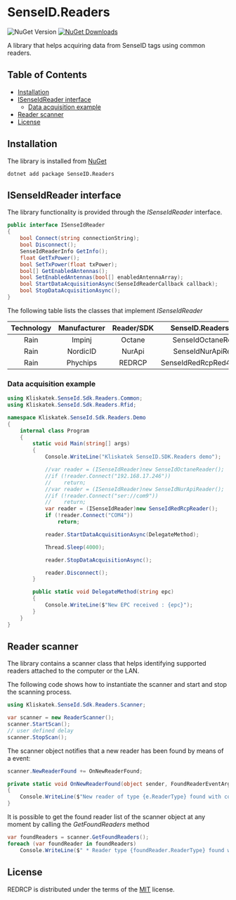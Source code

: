 # SenseID.Readers

![NuGet Version](https://img.shields.io/nuget/v/SenseID.Readers)
[![NuGet Downloads](https://img.shields.io/nuget/dt/SenseID.Readers.svg)](https://www.nuget.org/packages/SenseID.Readers/)


A library that helps acquiring data from SenseID tags using common readers.

## Table of Contents

- [Installation](#installation)
- [ISenseIdReader interface](#isenseidreader-interface)
  - [Data acquisition example](#data-acquisition-example)
- [Reader scanner](#reader-scanner)
- [License](#license)

## Installation

The library is installed from [NuGet](https://www.nuget.org/packages/SenseID.Readers)

```
dotnet add package SenseID.Readers
```

## ISenseIdReader interface

The library functionality is provided through the _ISenseIdReader_ interface.

```csharp
public interface ISenseIdReader
{
    bool Connect(string connectionString);  
    bool Disconnect();
    SenseIdReaderInfo GetInfo();
    float GetTxPower();
    bool SetTxPower(float txPower);
    bool[] GetEnabledAntennas();
    bool SetEnabledAntennas(bool[] enabledAntennaArray);
    bool StartDataAcquisitionAsync(SenseIdReaderCallback callback);
    bool StopDataAcquisitionAsync();
}
```

The following table lists the classes that implement _ISenseIdReader_ 

| Technology | Manufacturer | Reader/SDK | SenseID.Readers class    |
|:----------:|:------------:|:----------:|:------------------------:|
| Rain       | Impinj       | Octane     | SenseIdOctaneReader      |
| Rain       | NordicID     | NurApi     | SenseIdNurApiReader      |
| Rain       | Phychips     | REDRCP     | SenseIdRedRcpRed4SReader |

### Data acquisition example

```csharp
using Kliskatek.SenseId.Sdk.Readers.Common;
using Kliskatek.SenseId.Sdk.Readers.Rfid;

namespace Kliskatek.SenseId.Sdk.Readers.Demo
{
    internal class Program
    {
        static void Main(string[] args)
        {
            Console.WriteLine("Kliskatek SenseID.SDK.Readers demo");

            //var reader = (ISenseIdReader)new SenseIdOctaneReader();
            //if (!reader.Connect("192.168.17.246"))
            //    return;
            //var reader = (ISenseIdReader)new SenseIdNurApiReader();
            //if (!reader.Connect("ser://com9"))
            //    return;
            var reader = (ISenseIdReader)new SenseIdRedRcpReader();
            if (!reader.Connect("COM4"))
                return;

            reader.StartDataAcquisitionAsync(DelegateMethod);

            Thread.Sleep(4000);

            reader.StopDataAcquisitionAsync();

            reader.Disconnect();
        }

        public static void DelegateMethod(string epc)
        {
            Console.WriteLine($"New EPC received : {epc}");
        }
    }
}
```

## Reader scanner

The library contains a scanner class that helps identifying supported readers attached to the computer or the LAN.

The following code shows how to instantiate the scanner and start and stop the scanning process.

```csharp
using Kliskatek.SenseId.Sdk.Readers.Scanner;

var scanner = new ReaderScanner();
scanner.StartScan();
// user defined delay
scanner.StopScan();
```

The scanner object notifies that a new reader has been found by means of a event:

```csharp
scanner.NewReaderFound += OnNewReaderFound;

private static void OnNewReaderFound(object sender, FoundReaderEventArgs e)
{
    Console.WriteLine($"New reader of type {e.ReaderType} found with connection string {e.ConnectionString}");
}
```

It is possible to get the found reader list of the scanner object at any moment by calling the _GetFoundReaders_ method

```csharp
var foundReaders = scanner.GetFoundReaders();
foreach (var foundReader in foundReaders)
    Console.WriteLine($" * Reader type {foundReader.ReaderType} found with connection string {foundReader.ConnectionString}");
```

## License

REDRCP is distributed under the terms of the [MIT](https://spdx.org/licenses/MIT.html) license.